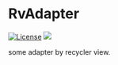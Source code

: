 # RvAdapter
[![License](https://img.shields.io/badge/license-Apache%202-green.svg)](https://www.apache.org/licenses/LICENSE-2.0)
[![](https://jitpack.io/v/sswukang/RvAdapter.svg)](https://jitpack.io/#sswukang/RvAdapter)

some adapter by recycler view.
